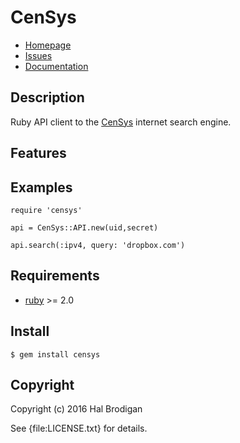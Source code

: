 # CenSys

* [Homepage](https://github.com/trailofbits/censys#readme)
* [Issues](https://github.com/trailofbits/censys/issues)
* [Documentation](http://rubydoc.info/gems/censys/frames)

## Description

Ruby API client to the [CenSys] internet search engine.

## Features

## Examples

    require 'censys'

    api = CenSys::API.new(uid,secret)

    api.search(:ipv4, query: 'dropbox.com')

## Requirements

* [ruby] >= 2.0

## Install

    $ gem install censys

## Copyright

Copyright (c) 2016 Hal Brodigan

See {file:LICENSE.txt} for details.

[ruby]: http://www.ruby-lang.org/
[CenSys]: https://censys.io/
